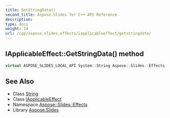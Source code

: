```yaml
---
title: GetStringData()
second_title: Aspose.Slides for C++ API Reference
description: 
type: docs
weight: 14
url: /cpp/aspose.slides.effects/iapplicableeffect/getstringdata/
---
```

## IApplicableEffect::GetStringData() method




```cpp
virtual ASPOSE_SLIDES_LOCAL_API System::String Aspose::Slides::Effects::IApplicableEffect::GetStringData()=0
```

## See Also

* Class [String](../../system/string/)
* Class [IApplicableEffect](./)
* Namespace [Aspose::Slides::Effects](../)
* Library [Aspose.Slides](../../)